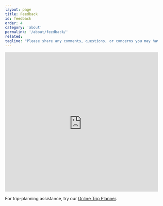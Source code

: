 ```yaml
---
layout: page
title: Feedback
id: feedback
order: 4
category: 'about'
permalink: '/about/feedback/'
related: 
tagline: "Please share any comments, questions, or concerns you may have about ATLtransit."
---
```

<div class="row">
	<div class="panel panel-default top-buffer col-md-12" style="padding-top:10px; background-color:#ddd">
		<iframe width="100%" height="450" frameborder="0" scrolling="no" src="https://atlregional.wufoo.com/embed/atltransitorg-feedback-form/"></iframe>
	</div>
</div>

For trip-planning assistance, try our [Online Trip Planner](/plan).
